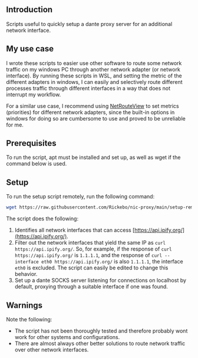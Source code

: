 ## Introduction

Scripts useful to quickly setup a dante proxy server for an additional network interface.

## My use case

I wrote these scripts to easier use other software to route some network traffic on my windows PC through another
network adapter (or network interface). By running these scripts in WSL, and setting the metric of the different
adapters in windows, I can easily and selectively route different processes traffic through different interfaces in a
way that does not interrupt my workflow.

For a similar use case, I recommend using [NetRouteView](https://www.nirsoft.net/utils/network_route_view.html) to set
metrics (priorities) for different network adapters, since the built-in options in windows for doing so are cumbersome
to use and proved to be unreliable for me.

## Prerequisites

To run the script, apt must be installed and set up, as well as wget if the command below is used.

## Setup

To run the setup script remotely, run the following command:

```bash
wget https://raw.githubusercontent.com/Rickebo/nic-proxy/main/setup-remote.sh; sudo bash ./setup-remote.sh
```

The script does the following:
1. Identifies all network interfaces that can access [https://api.ipify.org/](https://api.ipify.org/).
2. Filter out the network interfaces that yield the same IP as ``curl https://api.ipify.org/``. So, for example, if the
   response of ``curl https://api.ipify.org/`` is ``1.1.1.1``, and the response of ``curl --interface eth0
   https://api.ipify.org/`` is also ``1.1.1.1``, the interface ``eth0`` is excluded. The script can easily be edited to
   change this behavior.
3. Set up a dante SOCKS server listening for connections on localhost by default, proxying through a suitable interface
   if one was found.

## Warnings

Note the following:

- The script has not been thoroughly tested and therefore probably wont work for other systems and configurations.
- There are almost always other better solutions to route network traffic over other network interfaces.
